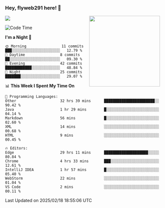 ### Hey, flyweb291 here! 👋

![](https://metrics.lecoq.io/cherry291?template=classic&config.timezone=Asia%2FShanghai)
<img align='right' src="https://media.giphy.com/media/M9gbBd9nbDrOTu1Mqx/giphy.gif" width="230">
<!-- ![](https://github-readme-stats-ouuan.vercel.app/api?username=flyweb291&theme=dark&show_icons=true) -->

<!--START_SECTION:waka-->
![Code Time](http://img.shields.io/badge/Code%20Time-923%20hrs%2042%20mins-blue)

**I'm a Night 🦉** 

```text
🌞 Morning                11 commits          ███░░░░░░░░░░░░░░░░░░░░░░   12.79 % 
🌆 Daytime                8 commits           ██░░░░░░░░░░░░░░░░░░░░░░░   09.30 % 
🌃 Evening                42 commits          ████████████░░░░░░░░░░░░░   48.84 % 
🌙 Night                  25 commits          ███████░░░░░░░░░░░░░░░░░░   29.07 % 
```


📊 **This Week I Spent My Time On** 

```text
💬 Programming Languages: 
Other                    32 hrs 39 mins      ███████████████████████░░   90.42 % 
Java                     1 hr 29 mins        █░░░░░░░░░░░░░░░░░░░░░░░░   04.14 % 
Markdown                 56 mins             █░░░░░░░░░░░░░░░░░░░░░░░░   02.60 % 
XML                      14 mins             ░░░░░░░░░░░░░░░░░░░░░░░░░   00.68 % 
HTML                     9 mins              ░░░░░░░░░░░░░░░░░░░░░░░░░   00.45 % 

🔥 Editors: 
Edge                     29 hrs 11 mins      ████████████████████░░░░░   80.84 % 
Chrome                   4 hrs 33 mins       ███░░░░░░░░░░░░░░░░░░░░░░   12.61 % 
IntelliJ IDEA            1 hr 57 mins        █░░░░░░░░░░░░░░░░░░░░░░░░   05.40 % 
WebStorm                 22 mins             ░░░░░░░░░░░░░░░░░░░░░░░░░   01.04 % 
VS Code                  2 mins              ░░░░░░░░░░░░░░░░░░░░░░░░░   00.11 % 
```


 Last Updated on 2025/02/18 18:55:06 UTC
<!--END_SECTION:waka-->

<!--
**flyweb291/数字游牧人** is a ✨ _special_ ✨ repository because its `README.md` (this file) appears on your GitHub profile.

Here are some ideas to get you started:

- 🔭 I’m currently working on ...
- 🌱 I’m currently learning ...
- 👯 I’m looking to collaborate on ...
- 🤔 I’m looking for help with ...
- 💬 Ask me about ...
- 📫 How to reach me: ...
- 😄 Pronouns: ...
- ⚡ Fun fact: ...
-->
